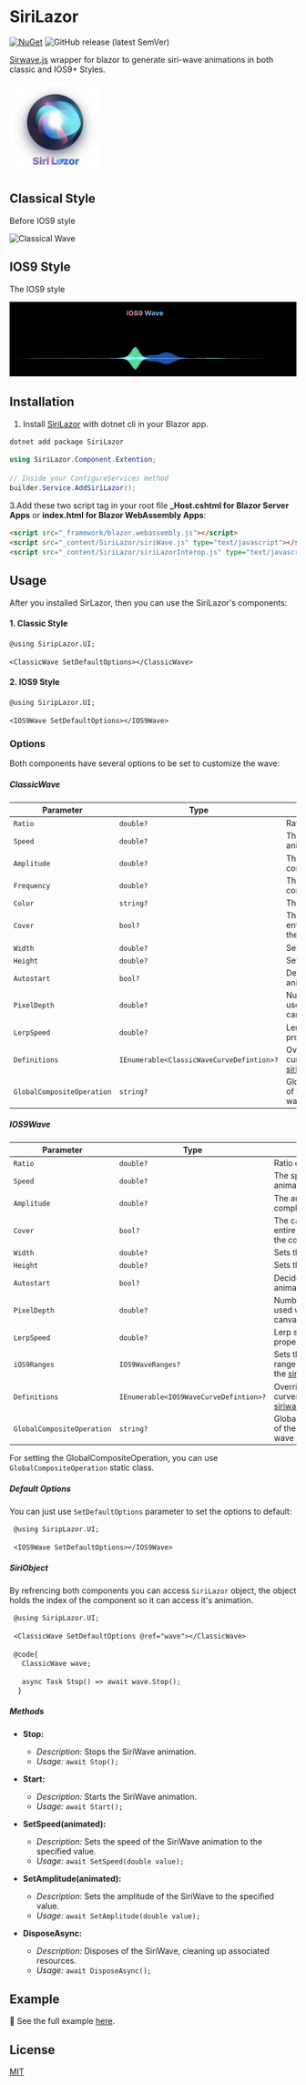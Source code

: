 # SiriLazor
[![NuGet](https://img.shields.io/nuget/dt/SiriLazor?logo=nuget)](https://www.nuget.org/packages/SiriLazor)
![GitHub release (latest SemVer)](https://img.shields.io/github/v/release/p6laris/SiriLazor)

[Sirwave.js](https://github.com/kopiro/siriwave) wrapper for blazor to generate siri-wave animations in both classic and IOS9+ Styles.

![alt text](https://github.com/p6laris/SiriLazor/blob/master/SiriLazor/SiriLazor_160x160.png?raw=true)

## Classical Style
Before IOS9 style

![Classical Wave](https://github.com/p6laris/SiriLazor/blob/master/SiriLazor/classicWave.gif)

## IOS9 Style
The IOS9 style

![Classical Wave](https://github.com/p6laris/SiriLazor/blob/master/SiriLazor/ios9Wave.gif)

## Installation
1. Install [SiriLazor](https://www.nuget.org/packages/SiriLazor) with dotnet cli in your Blazor app.

  ```sh
  dotnet add package SiriLazor 
  ```
  ```C#
  using SiriLazor.Component.Extention;

  // Inside your ConfigureServices method
  builder.Service.AddSiriLazor();
  ```
3.Add these two script tag in your root file **_Host.cshtml for Blazor Server Apps** or **index.html for Blazor WebAssembly Apps**:
  ```html
  <script src="_framework/blazor.webassembly.js"></script>
  <script src="_content/SiriLazor/siriWave.js" type="text/javascript"></script>
  <script src="_content/SiriLazor/siriLazorInterop.js" type="text/javascript"></script>
  ```
## Usage
After you installed SirLazor, then you can use the SiriLazor's components:

#### 1. Classic Style

  ```razor
  @using SiripLazor.UI;

  <ClassicWave SetDefaultOptions></ClassicWave>
   ```
#### 2. IOS9 Style

  ```razor
  @using SiripLazor.UI;

  <IOS9Wave SetDefaultOptions></IOS9Wave>
   ```
### Options
Both components have several options to be set to customize the wave:

##### ClassicWave
| Parameter                      | Type                                      | Description                                     | Default  |
|-------------------------------|-------------------------------------------|-------------------------------------------------|----------|
| `Ratio`                       | `double?`                                 | Ratio of the display to use.                     | calculated |
| `Speed`                       | `double?`                                 | The speed of the animation.                      | 0.2|
| `Amplitude`                   | `double?`                                 | The amplitude of the complete wave-form.         | 1.0|
| `Frequency`                   | `double?`                                 | The frequency of the complete wave-form.         | 6.0|
| `Color`                       | `string?`                                 | The hex color of the wave.                       | #ffffff|
| `Cover`                       | `bool?`                                   | The canvas covers the entire width or height of the container  | false|
| `Width`                       | `double?`                                 | Sets the width parameter.                        | 600.0 |
| `Height`                      | `double?`                                 | Sets the height parameter.                       | 200.0 |
| `Autostart`                   | `bool?`                                   | Decide wether start the animation on boot     | false    |
| `PixelDepth`                  | `double?`                                 | Number of step (in pixels) used when drawed on canvas. | 0.2   |
| `LerpSpeed`                   | `double?`                                 | Lerp speed to interpolate properties.                 | 0.01      |
| `Definitions`                 | `IEnumerable<ClassicWaveCurveDefintion>?` | Override definition of the curves, check the [siriwave.js](https://github.com/kopiro/siriwave/).      | null    |
| `GlobalCompositeOperation`    | `string?`                                 | GlobalCompositeOperation of the canvas, controls wave overlap design.  | "lighter"      |

##### IOS9Wave

| Parameter                      | Type                                      | Description                                     | Default  |
|-------------------------------|-------------------------------------------|-------------------------------------------------|----------|
| `Ratio`                       | `double?`                                 | Ratio of the display to use.                     | calculated |
| `Speed`                       | `double?`                                 | The speed of the animation.                      | 0.2|
| `Amplitude`                   | `double?`                                 | The amplitude of the complete wave-form.         | 1.0|
| `Cover`                       | `bool?`                                   | The canvas covers the entire width or height of the container  | false|
| `Width`                       | `double?`                                 | Sets the width parameter.                        | 600.0 |
| `Height`                      | `double?`                                 | Sets the height parameter.                       | 200.0 |
| `Autostart`                   | `bool?`                                   | Decide wether start the animation on boot     | false    |
| `PixelDepth`                  | `double?`                                 | Number of step (in pixels) used when drawed on canvas. | 0.2   |
| `LerpSpeed`                   | `double?`                                 | Lerp speed to interpolate properties.                 | 0.01      |
| `iOS9Ranges`                  | `IOS9WaveRanges?`                         | Sets the iOS 9 wave ranges parameter, check the [siriwave.js](https://github.com/kopiro/siriwave/).            | null       |
| `Definitions`                 | `IEnumerable<IOS9WaveCurveDefintion>?` | Override definition of the curves, check the [siriwave.js](https://github.com/kopiro/siriwave/).      | null    |
| `GlobalCompositeOperation`    | `string?`                                 | GlobalCompositeOperation of the canvas, controls wave overlap design.  | "lighter"      |

For setting the GlobalCompositeOperation, you can use `GlobalCompositeOperation` static class.

##### Default Options
You can just use `SetDefaultOptions` parameter to set the options to default:

 ```razor
  @using SiripLazor.UI;

  <IOS9Wave SetDefaultOptions></IOS9Wave>
   ```
##### SiriObject
By refrencing both components you can access `SiriLazor` object, the object holds the index of the component so it can access it's animation.

 ```razor
  @using SiripLazor.UI;

  <ClassicWave SetDefaultOptions @ref="wave"></ClassicWave>

  @code{
    ClassicWave wave;

    async Task Stop() => await wave.Stop();
   }
   ```
##### Methods

- **Stop:**
  - *Description:* Stops the SiriWave animation.
  - *Usage:* `await Stop();`

- **Start:**
  - *Description:* Starts the SiriWave animation.
  - *Usage:* `await Start();`

- **SetSpeed(animated):**
  - *Description:* Sets the speed of the SiriWave animation to the specified value.
  - *Usage:* `await SetSpeed(double value);`

- **SetAmplitude(animated):**
  - *Description:* Sets the amplitude of the SiriWave to the specified value.
  - *Usage:* `await SetAmplitude(double value);`

- **DisposeAsync:**
  - *Description:* Disposes of the SiriWave, cleaning up associated resources.
  - *Usage:* `await DisposeAsync();`
 
## Example

:bookmark_tabs: See the full example [here](https://github.com/p6laris/SiriLazor/blob/master/SiriLazor.WASM/Components/Pages/Home.razor).

## License
[MIT](https://github.com/p6laris/SiriLazor/blob/master/LICENSE.txt)

